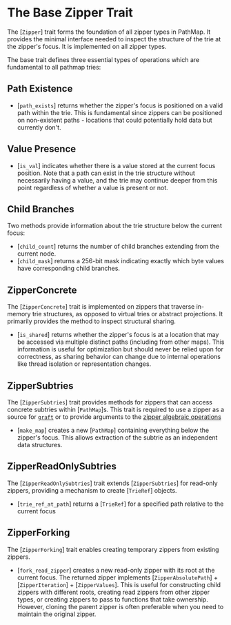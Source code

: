 # The Base Zipper Trait
The [`Zipper`] trait forms the foundation of all zipper types in PathMap. It provides the minimal interface needed to inspect the structure of the trie at the zipper's focus.  It is implemented on all zipper types.

The base trait defines three essential types of operations which are fundamental to all pathmap tries:

## Path Existence
- [`path_exists`] returns whether the zipper's focus is positioned on a valid path within the trie. This is fundamental since zippers can be positioned on non-existent paths - locations that could potentially hold data but currently don't.

## Value Presence
- [`is_val`] indicates whether there is a value stored at the current focus position. Note that a path can exist in the trie structure without necessarily having a value, and the trie may continue deeper from this point regardless of whether a value is present or not.

## Child Branches
Two methods provide information about the trie structure below the current focus:
- [`child_count`] returns the number of child branches extending from the current node.
- [`child_mask`] returns a 256-bit mask indicating exactly which byte values have corresponding child branches.

## ZipperConcrete
The [`ZipperConcrete`] trait is implemented on zippers that traverse in-memory trie structures, as opposed to virtual tries or abstract projections.  It primarily provides the method to inspect structural sharing.

- [`is_shared`] returns whether the zipper's focus is at a location that may be accessed via multiple distinct paths (including from other maps). This information is useful for optimization but should never be relied upon for correctness, as sharing behavior can change due to internal operations like thread isolation or representation changes.

## ZipperSubtries
The [`ZipperSubtries`] trait provides methods for zippers that can access concrete subtries within [`PathMap`]s.  This trait is required to use a zipper as a source for [`graft`](ZipperWriting::graft) or to provide arguments to the [zipper algebraic operations](./1.02.07_zipper_algebra.md/)

- [`make_map`] creates a new [`PathMap`] containing everything below the zipper's focus. This allows extraction of the subtrie as an independent data structures.

## ZipperReadOnlySubtries
The [`ZipperReadOnlySubtries`] trait extends [`ZipperSubtries`] for read-only zippers, providing a mechanism to create [`TrieRef`] objects.

- [`trie_ref_at_path`] returns a [`TrieRef`] for a specified path relative to the current focus

## ZipperForking
The [`ZipperForking`] trait enables creating temporary zippers from existing zippers.

- [`fork_read_zipper`] creates a new read-only zipper with its root at the current focus. The returned zipper implements [`ZipperAbsolutePath`] + [`ZipperIteration`] + [`ZipperValues`].  This is useful for constructing child zippers with different roots, creating read zippers from other zipper types, or creating zippers to pass to functions that take ownership. However, cloning the parent zipper is often preferable when you need to maintain the original zipper.
